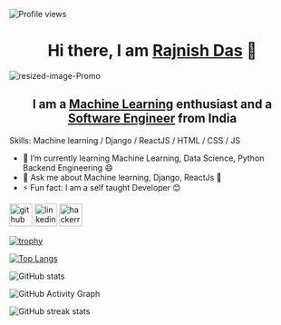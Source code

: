 ![Profile views](https://gpvc.arturio.dev/rajnishdascse)
<h1 align="center"> Hi there, I am <a href="">Rajnish Das</a> 👋</h1>

![resized-image-Promo](https://user-images.githubusercontent.com/45910029/159178581-169ca723-0148-4b77-b0d4-6845900811ab.jpeg)
<h2 align="center">
  I am a <a href="">Machine Learning</a> enthusiast and a <a href="">Software Engineer</a> from India
</h2>
Skills: Machine learning / Django / ReactJS / HTML / CSS / JS

- 🌱 I’m currently learning Machine Learning, Data Science, Python Backend Engineering 😄
- 💬 Ask me about Machine learning, Django, ReactJs 🙂
- ⚡ Fun fact: I am a self taught Developer 😊


[<img src='https://cdn.jsdelivr.net/npm/simple-icons@3.0.1/icons/github.svg' alt='github' height='40'>](https://github.com/rajnishdascse)  [<img src='https://cdn.jsdelivr.net/npm/simple-icons@3.0.1/icons/linkedin.svg' alt='linkedin' height='40'>](https://www.linkedin.com/in/https://www.linkedin.com/in/rajnish-das-03b0a11a7//)  [<img src='https://cdn.jsdelivr.net/npm/simple-icons@3.0.1/icons/hackerrank.svg' alt='hackerrank' height='40'>](https://www.hackerrank.com/dashboard)  

[![trophy](https://github-profile-trophy.vercel.app/?username=rajnishdascse)](https://github.com/ryo-ma/github-profile-trophy)

[![Top Langs](https://github-readme-stats.vercel.app/api/top-langs/?username=rajnishdascse)](https://github.com/anuraghazra/github-readme-stats)

![GitHub stats](https://github-readme-stats.vercel.app/api?username=rajnishdascse&show_icons=true)  

![GitHub Activity Graph](https://activity-graph.herokuapp.com/graph?username=rajnishdascse)  

![GitHub streak stats](https://github-readme-streak-stats.herokuapp.com/?user=rajnishdascse)  

  

